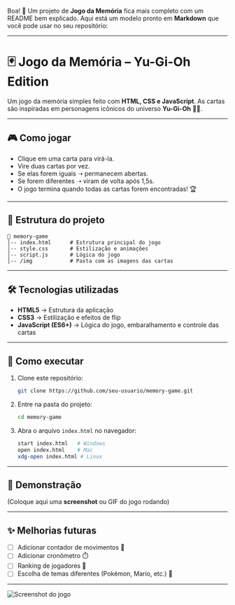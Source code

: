 Boa! 🚀 Um projeto de **Jogo da Memória** fica mais completo com um README bem explicado.
Aqui está um modelo pronto em **Markdown** que você pode usar no seu repositório:

---

# 🃏 Jogo da Memória – Yu-Gi-Oh Edition

Um jogo da memória simples feito com **HTML, CSS e JavaScript**.
As cartas são inspiradas em personagens icônicos do universo **Yu-Gi-Oh** 🐉✨.

---

## 🎮 Como jogar

* Clique em uma carta para virá-la.
* Vire duas cartas por vez.
* Se elas forem iguais ➝ permanecem abertas.
* Se forem diferentes ➝ viram de volta após 1,5s.
* O jogo termina quando todas as cartas forem encontradas! 🏆

---

## 📂 Estrutura do projeto

```
📁 memory-game
│-- index.html      # Estrutura principal do jogo
│-- style.css       # Estilização e animações
│-- script.js       # Lógica do jogo
│-- /img            # Pasta com as imagens das cartas
```

---

## 🛠️ Tecnologias utilizadas

* **HTML5** → Estrutura da aplicação
* **CSS3** → Estilização e efeitos de flip
* **JavaScript (ES6+)** → Lógica do jogo, embaralhamento e controle das cartas

---

## 🚀 Como executar

1. Clone este repositório:

   ```bash
   git clone https://github.com/seu-usuario/memory-game.git
   ```

2. Entre na pasta do projeto:

   ```bash
   cd memory-game
   ```

3. Abra o arquivo `index.html` no navegador:

   ```bash
   start index.html   # Windows
   open index.html    # Mac
   xdg-open index.html # Linux
   ```

---

## 📸 Demonstração

(Coloque aqui uma **screenshot** ou GIF do jogo rodando)

---

## ✨ Melhorias futuras

* [ ] Adicionar contador de movimentos 🧮
* [ ] Adicionar cronômetro ⏱️
* [ ] Ranking de jogadores 🏅
* [ ] Escolha de temas diferentes (Pokémon, Mario, etc.) 🎨

---

![Screenshot do jogo](https://github.com/GustavoRT-debug/Bootcamp/blob/6690e03820f1174fde91f164199d3993529fff2a/Desenvolvendo%20um%20Jogo%20da%20Mem%C3%B3ria/Captura%20de%20tela%202025-09-23%20150411.png)


